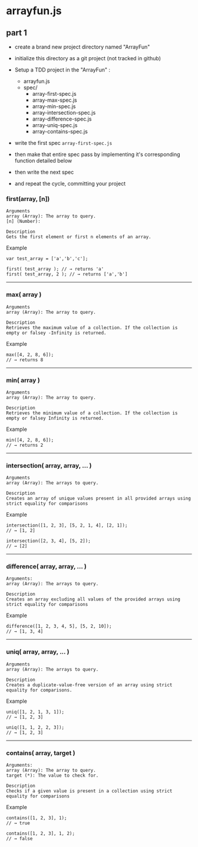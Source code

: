 # arrayfun.js
## part 1

- create a brand new project directory named "ArrayFun"
- initialize this directory as a git project (not tracked in github)
- Setup a TDD project in the "ArrayFun" :
  - arrayfun.js
  - spec/
    - array-first-spec.js
    - array-max-spec.js
    - array-min-spec.js
    - array-intersection-spec.js
    - array-difference-spec.js
    - array-uniq-spec.js
    - array-contains-spec.js
    
- write the first spec `array-first-spec.js`
- then make that entire spec pass by implementing it's corresponding function detailed below
- then write the next spec
- and repeat the cycle, committing your project

### first(array, [n])

````
Arguments
array (Array): The array to query.
[n] (Number): 

Description
Gets the first element or first n elements of an array. 
````

Example  
````
var test_array = ['a','b','c'];

first( test_array ); // → returns 'a'
first( test_array, 2 ); // → returns ['a','b']
````

----

### max( array )

````
Arguments
array (Array): The array to query.

Description
Retrieves the maximum value of a collection. If the collection is empty or falsey -Infinity is returned.
````

Example  
````
max([4, 2, 8, 6]);
// → returns 8
````

----

### min( array )

````
Arguments
array (Array): The array to query.

Description
Retrieves the minimum value of a collection. If the collection is empty or falsey Infinity is returned. 
````

Example  
````
min([4, 2, 8, 6]);
// → returns 2
````

----

### intersection( array, array, ... )

````
Arguments
array (Array): The arrays to query.

Description
Creates an array of unique values present in all provided arrays using strict equality for comparisons
````

Example  
````
intersection([1, 2, 3], [5, 2, 1, 4], [2, 1]);
// → [1, 2]

intersection([2, 3, 4], [5, 2]);
// → [2]
````

----

### difference( array, array, ... )

````
Arguments:
array (Array): The arrays to query.

Description
Creates an array excluding all values of the provided arrays using strict equality for comparisons
````

Example  
````
difference([1, 2, 3, 4, 5], [5, 2, 10]);
// → [1, 3, 4]
````

----

### uniq( array, array, ... )

````
Arguments
array (Array): The arrays to query.

Description
Creates a duplicate-value-free version of an array using strict equality for comparisons.
````

Example
````
uniq([1, 2, 1, 3, 1]);
// → [1, 2, 3]

uniq([1, 1, 2, 2, 3]);
// → [1, 2, 3]

````

----

### contains( array, target )

````
Arguments:
array (Array): The array to query.
target (*): The value to check for.

Description
Checks if a given value is present in a collection using strict equality for comparisons
````

Example
````
contains([1, 2, 3], 1);
// → true

contains([1, 2, 3], 1, 2);
// → false
````